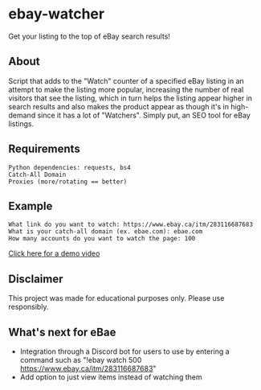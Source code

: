 # ebay-watcher
Get your listing to the top of eBay search results!

## About
Script that adds to the "Watch" counter of a specified eBay listing in an attempt to make the listing more popular, increasing the number of real visitors that see the listing, which in turn helps the listing appear higher in search results and also makes the product appear as though it's in high-demand since it has a lot of "Watchers". Simply put, an SEO tool for eBay listings.

## Requirements
    Python dependencies: requests, bs4
    Catch-All Domain
    Proxies (more/rotating == better)

## Example
    What link do you want to watch: https://www.ebay.ca/itm/283116687683
    What is your catch-all domain (ex. ebae.com): ebae.com
    How many accounts do you want to watch the page: 100

[Click here for a demo video](https://www.youtube.com/watch?v=wmvFjg8bkVE)

## Disclaimer
This project was made for educational purposes only. Please use responsibly.

## What's next for eBae
- Integration through a Discord bot for users to use by entering a command such as "!ebay watch 500 https://www.ebay.ca/itm/283116687683"
- Add option to just view items instead of watching them
